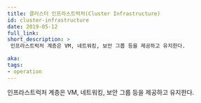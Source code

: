 ```yaml
---
title: 클러스터 인프라스트럭처(Cluster Infrastructure)
id: cluster-infrastructure
date: 2019-05-12
full_link:
short_description: >
 인프라스트럭처 계층은 VM, 네트워킹, 보안 그룹 등을 제공하고 유지한다.

aka:
tags:
- operation
---
```

 인프라스트럭처 계층은 VM, 네트워킹, 보안 그룹 등을 제공하고 유지한다.
